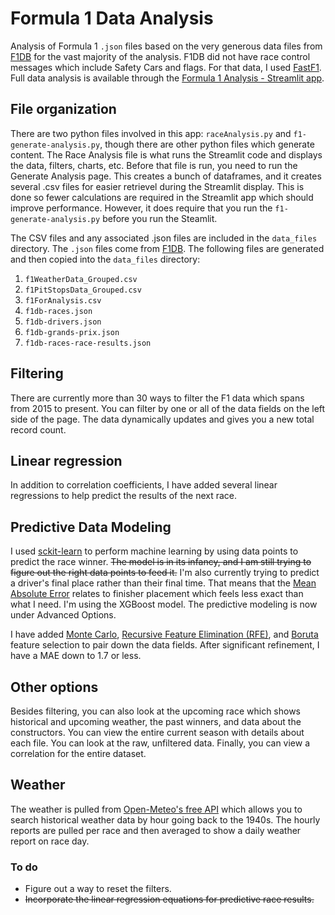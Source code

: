 # Formula 1 Data Analysis
Analysis of Formula 1 ```.json``` files based on the very generous data files from [F1DB](https://github.com/f1db/f1db) for the vast majority of the analysis. F1DB did not have race control messages which include Safety Cars and flags. For that data, I used [FastF1](https://docs.fastf1.dev/). Full data analysis is available through the [Formula 1 Analysis - Streamlit app](https://f1analysis-app.streamlit.app/).

## File organization
There are two python files involved in this app: ```raceAnalysis.py``` and ```f1-generate-analysis.py```, though there are other python files which generate content. The Race Analysis file is what runs the Streamlit code and displays the data, filters, charts, etc. Before that file is run, you need to run the Generate Analysis page. This creates a bunch of dataframes, and it creates several .csv files for easier retrievel during the Streamlit display. This is done so fewer calculations are required in the Streamlit app which should improve performance. However, it does require that you run the ```f1-generate-analysis.py``` before you run the Steamlit.

The CSV files and any associated .json files are included in the ```data_files``` directory. The ```.json``` files come from [F1DB](https://github.com/f1db/f1db). The following files are generated and then copied into the ```data_files``` directory:

1. ```f1WeatherData_Grouped.csv```
2. ```f1PitStopsData_Grouped.csv```
3. ```f1ForAnalysis.csv```
4. ```f1db-races.json```
5. ```f1db-drivers.json```
6. ```f1db-grands-prix.json```
7. ```f1db-races-race-results.json```

## Filtering
There are currently more than 30 ways to filter the F1 data which spans from 2015 to present. You can filter by one or all of the data fields on the left side of the page. The data dynamically updates and gives you a new total record count. 

## Linear regression
In addition to correlation coefficients, I have added several linear regressions to help predict the results of the next race. 

## Predictive Data Modeling
I used [sckit-learn](https://scikit-learn.org/stable/) to perform machine learning by using data points to predict the race winner. ~~The model is in its infancy, and I am still trying to figure out the right data points to feed it.~~ I'm also currently trying to predict a driver's final place rather than their final time. That means that the [Mean Absolute Error](https://www.sciencedirect.com/topics/engineering/mean-absolute-error) relates to finisher placement which feels less exact than what I need. I'm using the XGBoost model. The predictive modeling is now under Advanced Options.

I have added [Monte Carlo](https://www.ibm.com/think/topics/monte-carlo-simulation), [Recursive Feature Elimination (RFE)](https://scikit-learn.org/stable/modules/generated/sklearn.feature_selection.RFE.html), and [Boruta](https://www.jstatsoft.org/v36/i11/) feature selection to pair down the data fields. After significant refinement, I have a MAE down to 1.7 or less.

## Other options
Besides filtering, you can also look at the upcoming race which shows historical and upcoming weather, the past winners, and data about the constructors. You can view the entire current season with details about each file. You can look at the raw, unfiltered data. Finally, you can view a correlation for the entire dataset.

## Weather
The weather is pulled from [Open-Meteo's free API](https://open-meteo.com/) which allows you to search historical weather data by hour going back to the 1940s. The hourly reports are pulled per race and then averaged to show a daily weather report on race day.


### To do
- Figure out a way to reset the filters.
- ~~Incorporate the linear regression equations for predictive race results.~~
